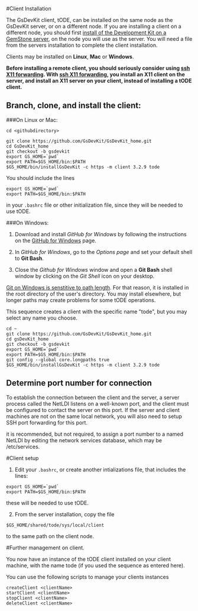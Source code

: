 #Client Installation

The GsDevKit client, tODE, can be installed on the same node as the GsDevKit server, or on a different node.  If you are installing a client on a different node, you should first [install of the Development Kit on a GemStone server][2], on the node you will use as the server.  You will need a file from the servers installation to complete the client installation.

Clients may be installed on **Linux**, **Mac** or **Windows**. 

**Before installing a remote client, you should seriously consider using [ssh X11 forwarding][4]. 
With [ssh X11 forwarding][4], you install an X11 client on the server, and install an X11 server on your client, instead of installing a tODE client.**

## Branch, clone, and install the client:

###On Linux or Mac:

 ```
cd <githubdirectory>

git clone https://github.com/GsDevKit/GsDevKit_home.git
cd GsDevKit_home
git checkout -b gsdevkit
export GS_HOME=`pwd`
export PATH=$GS_HOME/bin:$PATH
$GS_HOME/bin/installGsDevKit -c https -m client 3.2.9 tode
 ```


You should include the lines

 ```
export GS_HOME=`pwd`
export PATH=$GS_HOME/bin:$PATH
 ```

in your `.bashrc` file or other initialization file, since they will be needed to use tODE.

###On Windows:

1. Download and install *GitHub for Windows* by following the instructions on the [GitHub for Windows][1] page.

2. In *GitHub for Windows*, go to the *Options page* and set your default shell to **Git Bash**.

3. Close the *Github for Windows* window and open a **Git Bash** shell window by clicking on the *Git Shell* icon on your desktop.

[Git on Windows is senstitive to path length][3].  For that reason, it is installed in the root directory of the user's directory.  You may install elsewhere, but longer paths may create problems for some tODE operations. 

This sequence creates a client with the specific name "tode", but you may select any name you choose.

 ```
cd ~
git clone https://github.com/GsDevKit/GsDevKit_home.git
cd gsDevKit_home
git checkout -b gsdevkit
export GS_HOME=`pwd`
export PATH=$GS_HOME/bin:$PATH
git config --global core.longpaths true   
$GS_HOME/bin/installGsDevKit -c https -m client 3.2.9 tode
 ```

## Determine port number for connection

To establish the connection between the client and the server, a server process called the NetLDI listens on a well-known port, and the client must be configured to contact the server on  this port.  If the server and client  machines are not on the same local network, you will also need to setup SSH port forwarding for this port.

it is recommended, but not required, to assign a port number to a named NetLDI by editing the network services database, which may be /etc/services.  


#Client setup

1. Edit your `.bashrc`, or create another intializations file, that includes the lines:

```
export GS_HOME=`pwd`
export PATH=$GS_HOME/bin:$PATH
```

these  will be needed to use tODE.

2.  From the server installation, copy the file

`$GS_HOME/shared/tode/sys/local/client`

to the same path on the client node.



#Further management on client.

You now have an instance of the tODE client installed on your client machine, with the name tode (if you used the sequence as entered here).  

You can use the following scripts to manage your clients instances

```
createClient <clientName>
startClient <clientName>
stopClient <clientName>
deleteClient <clientName>
```





[1]: https://windows.github.com/
[2]: ./#installDevKitServer
[3]:  https://github.com/git-for-windows/git/wiki/Git-cannot-create-a-file-or-directory-with-a-long-path
[4]: x11ForwardingForRemoteDisplays.md#x11-forwarding-for-remote-servers


